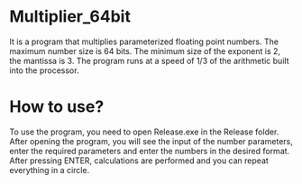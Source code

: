 # Multiplier_64bit
 It is a program that multiplies parameterized floating point numbers.
 The maximum number size is 64 bits. The minimum size of the exponent is 2, the mantissa is 3. 
 The program runs at a speed of 1/3 of the arithmetic built into the processor.

# How to use?
To use the program, you need to open Release.exe in the Release folder.
After opening the program, you will see the input of the number parameters, enter the required parameters and enter the numbers in the desired format.
After pressing ENTER, calculations are performed and you can repeat everything in a circle.